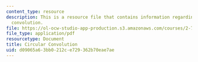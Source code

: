 ```yaml
---
content_type: resource
description: This is a resource file that contains information regarding circular
  convolution.
file: https://ol-ocw-studio-app-production.s3.amazonaws.com/courses/2-71-optics-spring-2014/d09065a63bb0212ce729362b70eae7ae_MIT2_71S14_circ.pdf
file_type: application/pdf
resourcetype: Document
title: Circular Convolution
uid: d09065a6-3bb0-212c-e729-362b70eae7ae
---
```

